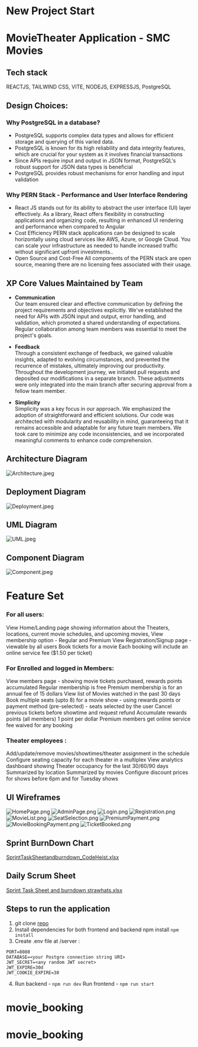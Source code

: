 # New Project Start

# MovieTheater Application - SMC Movies

## Tech stack

REACTJS, TAILWIND CSS, VITE, NODEJS, EXPRESSJS, PostgreSQL

## Design Choices:

### Why PostgreSQL in a database?

- PostgreSQL supports complex data types and allows for efficient storage and querying of this varied data.
- PostgreSQL is known for its high reliability and data integrity features, which are crucial for your system as it involves financial transactions
- Since APIs require input and output in JSON format, PostgreSQL's robust support for JSON data types is beneficial
- PostgreSQL provides robust mechanisms for error handling and input validation

### Why PERN Stack - Performance and User Interface Rendering

- React JS stands out for its ability to abstract the user interface (UI) layer effectively. As a library, React offers flexibility in constructing applications and organizing code, resulting in enhanced UI rendering and performance when compared to Angular
- Cost Efficiency
  PERN stack applications can be designed to scale horizontally using cloud services like AWS, Azure, or Google Cloud. You can scale your infrastructure as needed to handle increased traffic without significant upfront investments..
- Open Source and Cost-Free
  All components of the PERN stack are open source, meaning there are no licensing fees associated with their usage.

## XP Core Values Maintained by Team

- **Communication** <br> Our team ensured clear and effective communication by defining the project requirements and objectives explicitly. We've established the need for APIs with JSON input and output, error handling, and validation, which promoted a shared understanding of expectations. Regular collaboration among team members was essential to meet the project's goals.

- **Feedback** <br> Through a consistent exchange of feedback, we gained valuable insights, adapted to evolving circumstances, and prevented the recurrence of mistakes, ultimately improving our productivity. Throughout the development journey, we initiated pull requests and deposited our modifications in a separate branch. These adjustments were only integrated into the main branch after securing approval from a fellow team member.

- **Simplicity** <br> Simplicity was a key focus in our approach. We emphasized the adoption of straightforward and efficient solutions. Our code was architected with modularity and reusability in mind, guaranteeing that it remains accessible and adaptable for any future team members. We took care to minimize any code inconsistencies, and we incorporated meaningful comments to enhance code comprehension.

## Architecture Diagram

![Architecture.jpeg](https://github.com/gopinathsjsu/team-project-codeheist/blob/main/images/Architecture.jpeg)

## Deployment Diagram

![Deployment.jpeg](https://github.com/gopinathsjsu/team-project-codeheist/blob/main/images/Deployment.jpeg)

## UML Diagram

![UML.jpeg](https://github.com/gopinathsjsu/team-project-codeheist/blob/main/images/UML.jpeg)

## Component Diagram

![Component.jpeg](https://github.com/gopinathsjsu/team-project-codeheist/blob/main/images/Component.jpeg)

# Feature Set

### For all users:

View Home/Landing page showing information about the Theaters, locations, current movie schedules, and upcoming movies,
View membership option - Regular and Premium
View Registration/Signup page - viewable by all users
Book tickets for a movie
Each booking will include an online service fee ($1.50 per ticket)

### For Enrolled and logged in Members:

View members page - showing movie tickets purchased, rewards points accumulated
Regular membership is free
Premium membership is for an annual fee of 15 dollars
View list of Movies watched in the past 30 days
Book multiple seats (upto 8) for a movie show - using rewards points or payment method (pre-selected) - seats selected by the user
Cancel previous tickets before showtime and request refund
Accumulate rewards points (all members) 1 point per dollar
Premium members get online service fee waived for any booking

### Theater employees :

Add/update/remove movies/showtimes/theater assignment in the schedule
Configure seating capacity for each theater in a multiplex
View analytics dashboard showing Theater occupancy for the last 30/60/90 days
Summarized by location
Summarized by movies
Configure discount prices for shows before 6pm and for Tuesday shows

## UI Wireframes

![HomePage.png](https://github.com/gopinathsjsu/team-project-codeheist/blob/main/Wireframes/HomePage.png)
![AdminPage.png](https://github.com/gopinathsjsu/team-project-codeheist/blob/main/Wireframes/AdminPage.png)
![Login.png](https://github.com/gopinathsjsu/team-project-codeheist/blob/main/Wireframes/Login.png)
![Registration.png](https://github.com/gopinathsjsu/team-project-codeheist/blob/main/Wireframes/Registration.png)
![MovieList.png](https://github.com/gopinathsjsu/team-project-codeheist/blob/main/Wireframes/MovieList.png)
![SeatSelection.png](https://github.com/gopinathsjsu/team-project-codeheist/blob/main/Wireframes/SeatSelection.png)
![PremiumPayment.png](https://github.com/gopinathsjsu/team-project-codeheist/blob/main/Wireframes/PremiumPayment.png)
![MovieBookingPayment.png](https://github.com/gopinathsjsu/team-project-codeheist/blob/main/Wireframes/MovieBookingPayment.png)
![TicketBooked.png](https://github.com/gopinathsjsu/team-project-codeheist/blob/main/Wireframes/TicketBooked.png)

## Sprint BurnDown Chart

[SprintTaskSheetandburndown_CodeHeist.xlsx](https://github.com/gopinathsjsu/team-project-codeheist/blob/main/SprintScrumUpdates/SprintTaskSheetandburndown_CodeHeist.xlsx)

## Daily Scrum Sheet

[Sprint Task Sheet and burndown strawhats.xlsx](https://github.com/gopinathsjsu/team-project-codeheist/blob/main/SprintScrumUpdates/SprintTaskSheetandburndown_CodeHeist.xlsx)

## Steps to run the application

1. git clone [repo](https://github.com/gopinathsjsu/.git)
2. Install dependencies for both frontend and backend npm install `npm install`
3. Create .env file at /server :

```
PORT=8080
DATABASE=<your Postgre connection string URI>
JWT_SECRET=<any random JWT secret>
JWT_EXPIRE=30d
JWT_COOKIE_EXPIRE=30
```

4. Run backend - `npm run dev`
   Run frontend - `npm run start`
# movie_booking
# movie_booking
